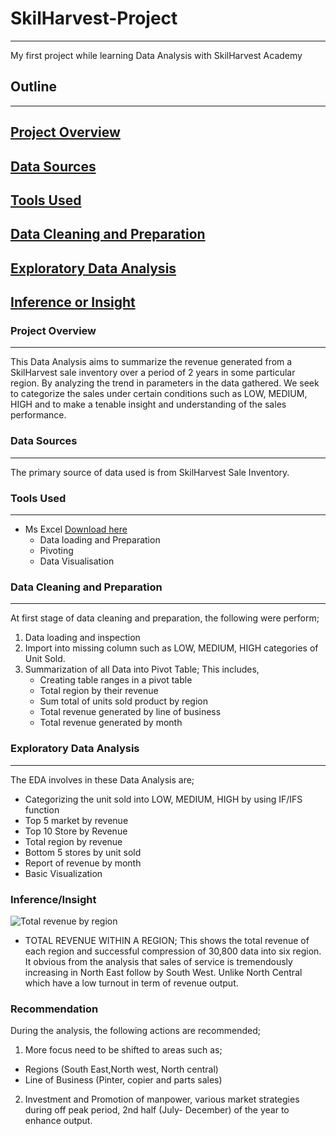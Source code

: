 # SkilHarvest-Project
---
My first project while learning Data Analysis with SkilHarvest Academy

## Outline
---
## [Project Overview](#project-overview)
## [Data Sources](#data-sources)
## [Tools Used](#tools-used)
## [Data Cleaning and Preparation](#data-cleaning-and-preparation)
## [Exploratory Data Analysis](#exploratory-data-analysis)
## [Inference or Insight](#inference-or-insight)

### Project Overview
---
This Data Analysis aims to summarize the revenue generated from a SkilHarvest sale inventory over a period of 2 years in some particular region. By analyzing the trend in parameters in the data gathered. We seek to categorize the sales under certain conditions such as LOW, MEDIUM, HIGH and to make a tenable insight and understanding of the sales performance.

### Data Sources 
---
The primary source of data used is from SkilHarvest Sale Inventory.

### Tools Used
---
- Ms Excel [Download here](https://microsoft.com)
  - Data loading and Preparation
  - Pivoting
  - Data Visualisation
 
### Data Cleaning and Preparation
---
At first stage of data cleaning and preparation, the following were perform;
1. Data loading and inspection
2. Import into missing column such as LOW, MEDIUM, HIGH categories of Unit Sold.
3. Summarization of all Data into Pivot Table; This includes,
   - Creating table ranges in a pivot table
   - Total region by their revenue
   - Sum total of units sold product by region
   - Total revenue generated by line of business 
   - Total revenue generated by month
    
### Exploratory Data Analysis 
---
The EDA involves in these Data Analysis are;
- Categorizing the unit sold into LOW, MEDIUM, HIGH by using IF/IFS function
- Top 5 market by revenue    
- Top 10 Store by Revenue
- Total region by revenue
- Bottom 5 stores by unit sold
- Report of revenue by month
- Basic Visualization
  
### Inference/Insight
![Total revenue by region](https://github.com/user-attachments/assets/34249ea1-ddda-4543-b6ac-1e6a8623b49e)
- TOTAL REVENUE WITHIN A REGION; This shows the total revenue of each region and successful compression of 30,800 data into six region. It obvious from the analysis that sales of service is tremendously increasing in North East follow by South West. Unlike North Central which have a low turnout in term of revenue output.




### Recommendation
During the analysis, the following actions are recommended;

1. More focus need to be shifted to areas such as;
 - Regions (South East,North west, North central)
 - Line of Business (Pinter, copier and parts sales)
   
2. Investment and Promotion of manpower, various market strategies during off peak period, 2nd half (July- December) of the year to enhance output.

